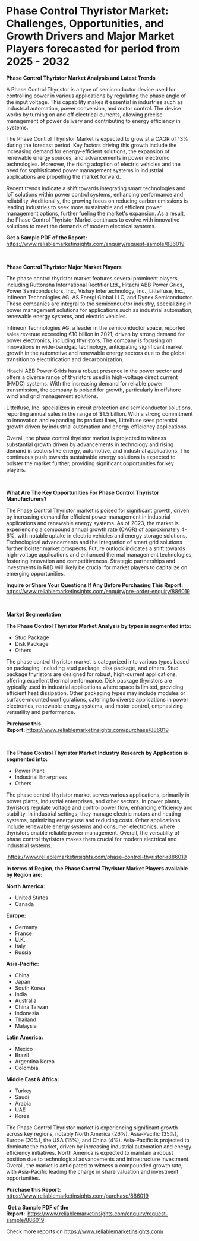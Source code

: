 <p><h1>Phase Control Thyristor Market: Challenges, Opportunities, and Growth Drivers and Major Market Players forecasted for period from 2025 - 2032</h1></p><p><strong>Phase Control Thyristor Market Analysis and Latest Trends</strong></p>
<p><p>A Phase Control Thyristor is a type of semiconductor device used for controlling power in various applications by regulating the phase angle of the input voltage. This capability makes it essential in industries such as industrial automation, power conversion, and motor control. The device works by turning on and off electrical currents, allowing precise management of power delivery and contributing to energy efficiency in systems.</p><p>The Phase Control Thyristor Market is expected to grow at a CAGR of 13% during the forecast period. Key factors driving this growth include the increasing demand for energy-efficient solutions, the expansion of renewable energy sources, and advancements in power electronic technologies. Moreover, the rising adoption of electric vehicles and the need for sophisticated power management systems in industrial applications are propelling the market forward. </p><p>Recent trends indicate a shift towards integrating smart technologies and IoT solutions within power control systems, enhancing performance and reliability. Additionally, the growing focus on reducing carbon emissions is leading industries to seek more sustainable and efficient power management options, further fueling the market's expansion. As a result, the Phase Control Thyristor Market continues to evolve with innovative solutions to meet the demands of modern electrical systems.</p></p>
<p><strong>Get a Sample PDF of the Report:&nbsp;</strong> <a href="https://www.reliablemarketinsights.com/enquiry/request-sample/886019?utm_campaign=2176&utm_medium=2&utm_source=Github&utm_content=ia&utm_term=10022025&utm_id=phase-control-thyristor">https://www.reliablemarketinsights.com/enquiry/request-sample/886019</a></p>
<p>&nbsp;</p>
<p><strong>Phase Control Thyristor Major Market Players</strong></p>
<p><p>The phase control thyristor market features several prominent players, including Ruttonsha International Rectifier Ltd., Hitachi ABB Power Grids, Power Semiconductors, Inc., Vishay Intertechnology, Inc., Littelfuse, Inc., Infineon Technologies AG, AS Energi Global LLC, and Dynex Semiconductor. These companies are integral to the semiconductor industry, specializing in power management solutions for applications such as industrial automation, renewable energy systems, and electric vehicles.</p><p>Infineon Technologies AG, a leader in the semiconductor space, reported sales revenue exceeding €10 billion in 2021, driven by strong demand for power electronics, including thyristors. The company is focusing on innovations in wide-bandgap technology, anticipating significant market growth in the automotive and renewable energy sectors due to the global transition to electrification and decarbonization.</p><p>Hitachi ABB Power Grids has a robust presence in the power sector and offers a diverse range of thyristors used in high-voltage direct current (HVDC) systems. With the increasing demand for reliable power transmission, the company is poised for growth, particularly in offshore wind and grid management solutions.</p><p>Littelfuse, Inc. specializes in circuit protection and semiconductor solutions, reporting annual sales in the range of $1.5 billion. With a strong commitment to innovation and expanding its product lines, Littelfuse sees potential growth driven by industrial automation and energy efficiency applications.</p><p>Overall, the phase control thyristor market is projected to witness substantial growth driven by advancements in technology and rising demand in sectors like energy, automotive, and industrial applications. The continuous push towards sustainable energy solutions is expected to bolster the market further, providing significant opportunities for key players.</p></p>
<p>&nbsp;</p>
<p><strong>What Are The Key Opportunities For Phase Control Thyristor Manufacturers?</strong></p>
<p><p>The Phase Control Thyristor market is poised for significant growth, driven by increasing demand for efficient power management in industrial applications and renewable energy systems. As of 2023, the market is experiencing a compound annual growth rate (CAGR) of approximately 4-6%, with notable uptake in electric vehicles and energy storage solutions. Technological advancements and the integration of smart grid solutions further bolster market prospects. Future outlook indicates a shift towards high-voltage applications and enhanced thermal management technologies, fostering innovation and competitiveness. Strategic partnerships and investments in R&D will likely be crucial for market players to capitalize on emerging opportunities.</p></p>
<p><strong>Inquire or Share Your Questions If Any Before Purchasing This Report:</strong> <a href="https://www.reliablemarketinsights.com/enquiry/pre-order-enquiry/886019?utm_campaign=2176&utm_medium=2&utm_source=Github&utm_content=ia&utm_term=10022025&utm_id=phase-control-thyristor">https://www.reliablemarketinsights.com/enquiry/pre-order-enquiry/886019</a></p>
<p>&nbsp;</p>
<p><strong>Market Segmentation</strong></p>
<p><strong>The Phase Control Thyristor Market Analysis by types is segmented into:</strong></p>
<p><ul><li>Stud Package</li><li>Disk Package</li><li>Others</li></ul></p>
<p><p>The phase control thyristor market is categorized into various types based on packaging, including stud package, disk package, and others. Stud package thyristors are designed for robust, high-current applications, offering excellent thermal performance. Disk package thyristors are typically used in industrial applications where space is limited, providing efficient heat dissipation. Other packaging types may include modules or surface-mounted configurations, catering to diverse applications in power electronics, renewable energy systems, and motor control, emphasizing versatility and performance.</p></p>
<p><strong>Purchase this Report:&nbsp;</strong><a href="https://www.reliablemarketinsights.com/purchase/886019?utm_campaign=2176&utm_medium=2&utm_source=Github&utm_content=ia&utm_term=10022025&utm_id=phase-control-thyristor">https://www.reliablemarketinsights.com/purchase/886019</a></p>
<p>&nbsp;</p>
<p><strong>The Phase Control Thyristor Market Industry Research by Application is segmented into:</strong></p>
<p><ul><li>Power Plant</li><li>Industrial Enterprises</li><li>Others</li></ul></p>
<p><p>The phase control thyristor market serves various applications, primarily in power plants, industrial enterprises, and other sectors. In power plants, thyristors regulate voltage and control power flow, enhancing efficiency and stability. In industrial settings, they manage electric motors and heating systems, optimizing energy use and reducing costs. Other applications include renewable energy systems and consumer electronics, where thyristors enable reliable power management. Overall, the versatility of phase control thyristors makes them crucial for modern electrical and industrial systems.</p></p>
<p><a href="https://www.reliablemarketinsights.com/phase-control-thyristor-r886019?utm_campaign=2176&utm_medium=2&utm_source=Github&utm_content=ia&utm_term=10022025&utm_id=phase-control-thyristor">&nbsp;https://www.reliablemarketinsights.com/phase-control-thyristor-r886019</a></p>
<p><strong>In terms of Region, the Phase Control Thyristor Market Players available by Region are:</strong></p>
<p>
    <p> <strong> North America: </strong>
        <ul>
            <li>United States</li>
            <li>Canada</li>
        </ul>
        </p> 
    <p> <strong> Europe: </strong>
        <ul>
            <li>Germany</li>
            <li>France</li>
            <li>U.K.</li>
            <li>Italy</li>
            <li>Russia</li>
        </ul>
        </p> 
    <p> <strong> Asia-Pacific: </strong>
        <ul>
            <li>China</li>
            <li>Japan</li>
            <li>South Korea</li>
            <li>India</li>
            <li>Australia</li>
            <li>China Taiwan</li>
            <li>Indonesia</li>
            <li>Thailand</li>
            <li>Malaysia</li>
        </ul>
        </p> 
    <p> <strong> Latin America: </strong>
        <ul>
            <li>Mexico</li>
            <li>Brazil</li>
            <li>Argentina Korea</li>
            <li>Colombia</li>
        </ul>
        </p> 
    <p> <strong> Middle East & Africa: </strong>
        <ul>
            <li>Turkey</li>
            <li>Saudi</li>
            <li>Arabia</li>
            <li>UAE</li>
            <li>Korea</li>
        </ul>
    </p>
    </p>
<p><p>The Phase Control Thyristor market is experiencing significant growth across key regions, notably North America (26%), Asia-Pacific (35%), Europe (20%), the USA (15%), and China (4%). Asia-Pacific is projected to dominate the market, driven by increasing industrial automation and energy efficiency initiatives. North America is expected to maintain a robust position due to technological advancements and infrastructure investment. Overall, the market is anticipated to witness a compounded growth rate, with Asia-Pacific leading the charge in share valuation and investment opportunities.</p></p>
<p><strong>Purchase this Report: </strong><a href="https://www.reliablemarketinsights.com/purchase/886019?utm_campaign=2176&utm_medium=2&utm_source=Github&utm_content=ia&utm_term=10022025&utm_id=phase-control-thyristor">https://www.reliablemarketinsights.com/purchase/886019</a></p>
<p>&nbsp;<strong>Get a Sample PDF of the Report:&nbsp;&nbsp;</strong><a href="https://www.reliablemarketinsights.com/enquiry/request-sample/886019?utm_campaign=2176&utm_medium=2&utm_source=Github&utm_content=ia&utm_term=10022025&utm_id=phase-control-thyristor">https://www.reliablemarketinsights.com/enquiry/request-sample/886019</a></p>
<p><strong></strong></p>
<p>Check more reports on <a href="https://www.reliablemarketinsights.com/?utm_campaign=2176&utm_medium=2&utm_source=Github&utm_content=ia&utm_term=10022025&utm_id=phase-control-thyristor">https://www.reliablemarketinsights.com/</a></p>